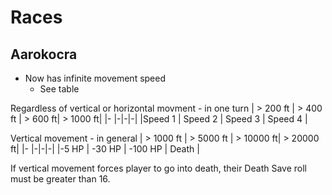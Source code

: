 # Races

## Aarokocra
* Now has infinite movement speed
    * See table


Regardless of vertical or horizontal movment - in one turn
| > 200 ft | > 400 ft | > 600 ft| > 1000 ft|
|- |-|-|-|
|Speed 1 | Speed 2 | Speed 3 | Speed 4 |

Vertical movement - in general 
| > 1000 ft | > 5000 ft | > 10000 ft| > 20000 ft|
|- |-|-|-|
|-5 HP | -30 HP | -100 HP | Death |

If vertical movement forces player to go into death, their Death Save roll must be greater than 16.

